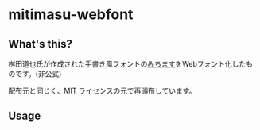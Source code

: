 # mitimasu-webfont
## What's this?
桝田道也氏が作成された手書き風フォントの[みちます](http://www.masuseki.com/wp/?p=197)をWebフォント化したものです。(非公式)

配布元と同じく、MIT ライセンスの元で再頒布しています。

## Usage
